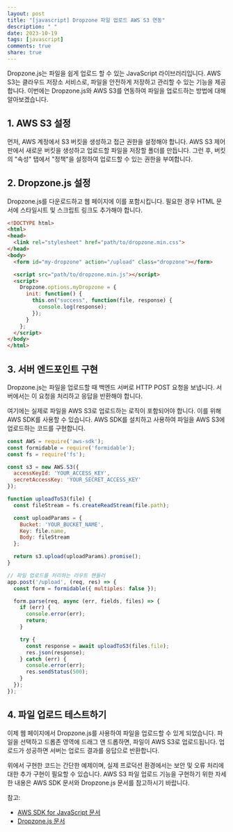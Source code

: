 ```yaml
---
layout: post
title: "[javascript] Dropzone 파일 업로드 AWS S3 연동"
description: " "
date: 2023-10-19
tags: [javascript]
comments: true
share: true
---
```


Dropzone.js는 파일을 쉽게 업로드 할 수 있는 JavaScript 라이브러리입니다. AWS S3는 클라우드 저장소 서비스로, 파일을 안전하게 저장하고 관리할 수 있는 기능을 제공합니다. 이번에는 Dropzone.js와 AWS S3를 연동하여 파일을 업로드하는 방법에 대해 알아보겠습니다.

## 1. AWS S3 설정
먼저, AWS 계정에서 S3 버킷을 생성하고 접근 권한을 설정해야 합니다. AWS S3 제어판에서 새로운 버킷을 생성하고 업로드할 파일을 저장할 폴더를 만듭니다. 그런 후, 버킷의 "속성" 탭에서 "정책"을 설정하여 업로드할 수 있는 권한을 부여합니다.

## 2. Dropzone.js 설정
Dropzone.js를 다운로드하고 웹 페이지에 이를 포함시킵니다. 필요한 경우 HTML 문서에 스타일시트 및 스크립트 링크도 추가해야 합니다.

```html
<!DOCTYPE html>
<html>
<head>
  <link rel="stylesheet" href="path/to/dropzone.min.css">
</head>
<body>
  <form id="my-dropzone" action="/upload" class="dropzone"></form>

  <script src="path/to/dropzone.min.js"></script>
  <script>
    Dropzone.options.myDropzone = {
      init: function() {
        this.on("success", function(file, response) {
          console.log(response);
        });
      }
    };
  </script>
</body>
</html>
```

## 3. 서버 엔드포인트 구현
Dropzone.js는 파일을 업로드할 때 백엔드 서버로 HTTP POST 요청을 보냅니다. 서버에서는 이 요청을 처리하고 응답을 반환해야 합니다.

여기에는 실제로 파일을 AWS S3로 업로드하는 로직이 포함되어야 합니다. 이를 위해 AWS SDK를 사용할 수 있습니다. AWS SDK를 설치하고 사용하여 파일을 AWS S3에 업로드하는 코드를 구현합니다.

```javascript
const AWS = require('aws-sdk');
const formidable = require('formidable');
const fs = require('fs');

const s3 = new AWS.S3({
  accessKeyId: 'YOUR_ACCESS_KEY',
  secretAccessKey: 'YOUR_SECRET_ACCESS_KEY'
});

function uploadToS3(file) {
  const fileStream = fs.createReadStream(file.path);

  const uploadParams = {
    Bucket: 'YOUR_BUCKET_NAME',
    Key: file.name,
    Body: fileStream
  };

  return s3.upload(uploadParams).promise();
}

// 파일 업로드를 처리하는 라우트 핸들러
app.post('/upload', (req, res) => {
  const form = formidable({ multiples: false });

  form.parse(req, async (err, fields, files) => {
    if (err) {
      console.error(err);
      return;
    }

    try {
      const response = await uploadToS3(files.file);
      res.json(response);
    } catch (err) {
      console.error(err);
      res.sendStatus(500);
    }
  });
});
```

## 4. 파일 업로드 테스트하기
이제 웹 페이지에서 Dropzone.js를 사용하여 파일을 업로드할 수 있게 되었습니다. 파일을 선택하고 드롭존 영역에 드래그 앤 드롭하면, 파일이 AWS S3로 업로드됩니다. 업로드가 성공하면 서버는 업로드 결과를 응답으로 반환합니다.

위에서 구현한 코드는 간단한 예제이며, 실제 프로덕션 환경에서는 보안 및 오류 처리에 대한 추가 구현이 필요할 수 있습니다. AWS S3 파일 업로드 기능을 구현하기 위한 자세한 내용은 AWS SDK 문서와 Dropzone.js 문서를 참고하시기 바랍니다.

참고: 
- [AWS SDK for JavaScript 문서](https://docs.aws.amazon.com/sdk-for-javascript/index.html)
- [Dropzone.js 문서](https://www.dropzonejs.com/)